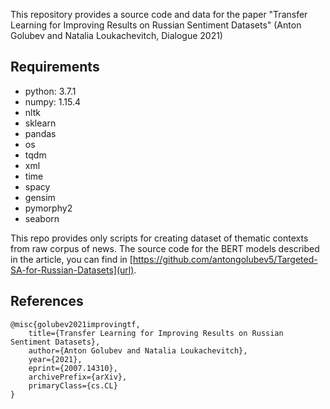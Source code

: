 This repository provides a source code and data for the paper "Transfer Learning for Improving Results on Russian Sentiment Datasets" (Anton Golubev and Natalia Loukachevitch, Dialogue 2021)

## Requirements

* python: 3.7.1
* numpy: 1.15.4
* nltk
* sklearn
* pandas
* os
* tqdm
* xml
* time
* spacy
* gensim
* pymorphy2
* seaborn

This repo provides only scripts for creating dataset of thematic contexts from raw corpus of news. The source code for the BERT models described in the article, you can find in [https://github.com/antongolubev5/Targeted-SA-for-Russian-Datasets](url).

## References

```
@misc{golubev2021improvingtf,
    title={Transfer Learning for Improving Results on Russian Sentiment Datasets},
    author={Anton Golubev and Natalia Loukachevitch},
    year={2021},
    eprint={2007.14310},
    archivePrefix={arXiv},
    primaryClass={cs.CL}
}
